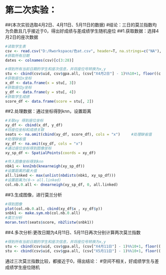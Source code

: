 # 第二次实验：
##(本次实验选取4月2日、4月11日、5月11日的数据)
#结论：三日的莫兰指数均为负数且几乎接近于0，得出好成绩与差成绩学生随机座位
##1.获取数据：选择4月2日的座次数据
```R
#读取学生表
csv <- read.csv("D:/Rworkspace/色at.csv", header=T, na.strings=c("NA"), sep=',') 
#获取所有日期
dates <- colnames(csv)[c(3:28)]       

#得到所有当前日期的学生和座次信息，并将座位号转换为x,y
stu <- cbind(csv$uid, csv$gpa.all, (csv["X4月2日"] - 1)%%10+1, floor((csv["X4月2日"] - 1)/10+1)) 
#获取座位x坐标
x_df <- data.frame(x = stu[, 3])
#获取座位y坐标
y_df <- data.frame(y = stu[, 4])
#获取学生成绩
score_df <- data.frame(score = stu[, 2]) 
```
##2.处理数据：通过坐标得到knn，设置距离
```R
#关联xy 得到座位坐标
xy_df <- cbind(x_df, y_df)
#将座位坐标和成绩关联
seats <- na.omit(cbind(xy_df, score_df), cols = "x")     #处理缺省值
#处理缺省值
xy_df <- na.omit(xy_df, cols = "x") 
#通过座位坐标得到图像坐标
xy_sp_df <- SpatialPoints(coords = xy_df) 

#传入图像坐标得到knn
nbk1 <- knn2nb(knearneigh(xy_sp_df))
#设置距离的最大值
all.linked <- max(unlist(nbdists(nbk1, xy_sp_df)))
#设置距离为(0-> all.linked)
col.nb.0.all <- dnearneigh(xy_sp_df, 0, all.linked)
```
##3.生成图像，进行莫兰分析
```R
#得到图像
plot(col.nb.0.all, cbind(xy_df$x , xy_df$y))
snbk1 <- make.sym.nb(col.nb.0.all)
#莫兰分析
moran.test(seats$score, nb2listw(snbk1))
```
##4.多次分析:更改日期为4月11日、5月11日再次分别计算两次莫兰指数
```R
#得到所有当前日期的学生和座次信息，并将座位号转换为x,y
stu <- cbind(csv$uid, csv$gpa.all, (csv["X4月11日"] - 1)%%10+1, floor((csv["X4月11日"] - 1)/10+1))
stu <- cbind(csv$uid, csv$gpa.all, (csv["X5月11日"] - 1)%%10+1, floor((csv["X5月11日"] - 1)/10+1)) 
```
通过三次莫兰指数比较，都接近于0，得出结论：
#空间不相关，好成绩学生与差成绩学生座位随机

